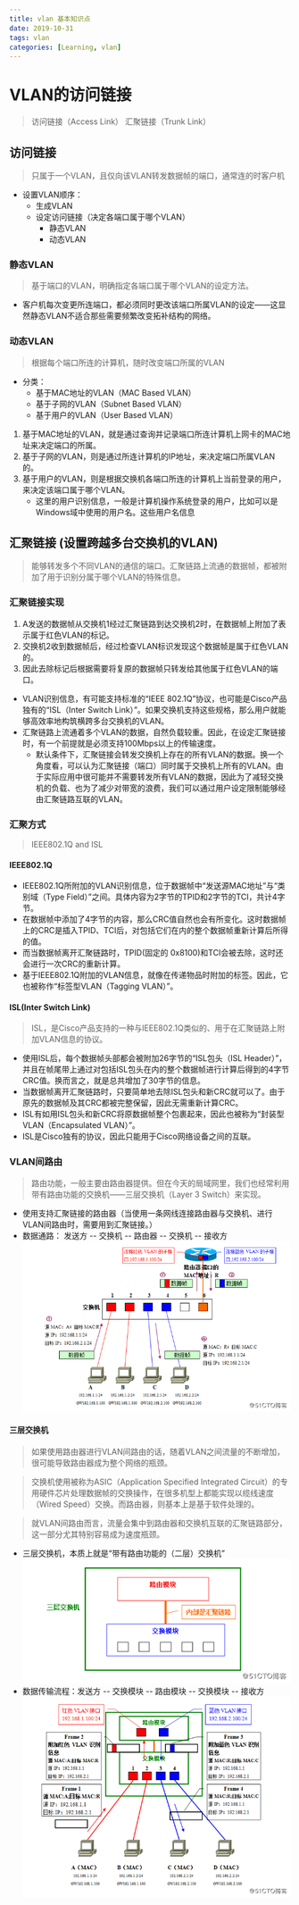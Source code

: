 ```yaml
---
title: vlan 基本知识点
date: 2019-10-31
tags: vlan
categories: [Learning, vlan]
---
```


# VLAN的访问链接
> 访问链接（Access Link）
> 汇聚链接（Trunk Link）

## 访问链接
> 只属于一个VLAN，且仅向该VLAN转发数据帧的端口，通常连的时客户机

- 设置VLAN顺序：
  - 生成VLAN
  - 设定访问链接（决定各端口属于哪个VLAN）
    - 静态VLAN
    - 动态VLAN

### 静态VLAN
> 基于端口的VLAN，明确指定各端口属于哪个VLAN的设定方法。

- 客户机每次变更所连端口，都必须同时更改该端口所属VLAN的设定——这显然静态VLAN不适合那些需要频繁改变拓补结构的网络。

### 动态VLAN
> 根据每个端口所连的计算机，随时改变端口所属的VLAN

- 分类：
  - 基于MAC地址的VLAN（MAC Based VLAN）
  - 基于子网的VLAN（Subnet Based VLAN）
  - 基于用户的VLAN（User Based VLAN）

1. 基于MAC地址的VLAN，就是通过查询并记录端口所连计算机上网卡的MAC地址来决定端口的所属。
2. 基于子网的VLAN，则是通过所连计算机的IP地址，来决定端口所属VLAN的。
3. 基于用户的VLAN，则是根据交换机各端口所连的计算机上当前登录的用户，来决定该端口属于哪个VLAN。
    - 这里的用户识别信息，一般是计算机操作系统登录的用户，比如可以是Windows域中使用的用户名。这些用户名信息

## 汇聚链接 (设置跨越多台交换机的VLAN)
> 能够转发多个不同VLAN的通信的端口。汇聚链路上流通的数据帧，都被附加了用于识别分属于哪个VLAN的特殊信息。

### 汇聚链接实现
1. A发送的数据帧从交换机1经过汇聚链路到达交换机2时，在数据帧上附加了表示属于红色VLAN的标记。
2. 交换机2收到数据帧后，经过检查VLAN标识发现这个数据帧是属于红色VLAN的。
3. 因此去除标记后根据需要将复原的数据帧只转发给其他属于红色VLAN的端口。
- VLAN识别信息，有可能支持标准的“IEEE 802.1Q”协议，也可能是Cisco产品独有的“ISL（Inter Switch Link）”。如果交换机支持这些规格，那么用户就能够高效率地构筑横跨多台交换机的VLAN。
- 汇聚链路上流通着多个VLAN的数据，自然负载较重。因此，在设定汇聚链接时，有一个前提就是必须支持100Mbps以上的传输速度。
  - 默认条件下，汇聚链接会转发交换机上存在的所有VLAN的数据。换一个角度看，可以认为汇聚链接（端口）同时属于交换机上所有的VLAN。由于实际应用中很可能并不需要转发所有VLAN的数据，因此为了减轻交换机的负载、也为了减少对带宽的浪费，我们可以通过用户设定限制能够经由汇聚链路互联的VLAN。
### 汇聚方式
> IEEE802.1Q and ISL
#### IEEE802.1Q
- IEEE802.1Q所附加的VLAN识别信息，位于数据帧中“发送源MAC地址”与“类别域（Type Field）”之间。具体内容为2字节的TPID和2字节的TCI，共计4字节。
- 在数据帧中添加了4字节的内容，那么CRC值自然也会有所变化。这时数据帧上的CRC是插入TPID、TCI后，对包括它们在内的整个数据帧重新计算后所得的值。
- 而当数据帧离开汇聚链路时，TPID(固定的 0x8100)和TCI会被去除，这时还会进行一次CRC的重新计算。
- 基于IEEE802.1Q附加的VLAN信息，就像在传递物品时附加的标签。因此，它也被称作“标签型VLAN（Tagging VLAN）”。

#### ISL(Inter Switch Link)
> ISL，是Cisco产品支持的一种与IEEE802.1Q类似的、用于在汇聚链路上附加VLAN信息的协议。

- 使用ISL后，每个数据帧头部都会被附加26字节的“ISL包头（ISL Header）”，并且在帧尾带上通过对包括ISL包头在内的整个数据帧进行计算后得到的4字节CRC值。换而言之，就是总共增加了30字节的信息。
- 当数据帧离开汇聚链路时，只要简单地去除ISL包头和新CRC就可以了。由于原先的数据帧及其CRC都被完整保留，因此无需重新计算CRC。
- ISL有如用ISL包头和新CRC将原数据帧整个包裹起来，因此也被称为“封装型VLAN（Encapsulated VLAN）”。
- ISL是Cisco独有的协议，因此只能用于Cisco网络设备之间的互联。

### VLAN间路由
> 路由功能，一般主要由路由器提供。但在今天的局域网里，我们也经常利用带有路由功能的交换机——三层交换机（Layer 3 Switch）来实现。

- 使用支持汇聚链接的路由器（当使用一条网线连接路由器与交换机、进行VLAN间路由时，需要用到汇聚链接。）
- 数据通路： 发送方 -- 交换机 -- 路由器 -- 交换机 -- 接收方
![](/assets/vlan/diff_vlan_com.png)

#### 三层交换机
> 如果使用路由器进行VLAN间路由的话，随着VLAN之间流量的不断增加，很可能导致路由器成为整个网络的瓶颈。

> 交换机使用被称为ASIC（Application Specified Integrated Circuit）的专用硬件芯片处理数据帧的交换操作，在很多机型上都能实现以缆线速度（Wired Speed）交换。而路由器，则基本上是基于软件处理的。

> 就VLAN间路由而言，流量会集中到路由器和交换机互联的汇聚链路部分，这一部分尤其特别容易成为速度瓶颈。

- 三层交换机，本质上就是“带有路由功能的（二层）交换机”
![](/assets/vlan/3layer_switch.png)
- 数据传输流程：发送方 -- 交换模块 -- 路由模块 -- 交换模块 -- 接收方
![](/assets/vlan/interplay_3layer_switch.png)
